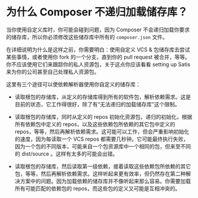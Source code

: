 # 为什么 Composer 不递归加载储存库？

当你使用自定义库时，你可能会碰到问题，因为 Composer 不会递归加载你要求的储存库，所以你必须修改这些储存库中所有的 `composer.json` 文件。

在详细说明为什么是这样之前，你需要明白：使用自定义 VCS & 包储存库去尝试某些事情，或者使用你 fork 的一个分支，直到你的 pull request 被合并，等等。你不应该使用它们来跟踪你的私人资源包，关于这点你应该看看 setting up Satis 来为你的公司甚至自己处理私人资源包。

这里有三个途径可以使依赖解析器使用你自定义的储存库：

*   读取根包的存储库，从定义的存储库得到所有的软件包，解析依赖需求。这是目前的状态，它工作得很好，除了有“无法递归的加载储存库”这个限制。

*   读取根包的存储库，同时从定义的 repos 初始化资源包，递归的初始化，根据所有依赖包中定义的 repos，以及这些依赖包所依赖的其它包中定义的 repos，等等，然后再解析依赖需求。这可能可以工作，但会严重影响初始化的速度，因为每读取一个 VCS repos 都需要几秒钟。它可能最终执行失败，因为一个包的不同版本，可能来自一个包资源库中一个相同的包，但来至不同的 dist/source 。这样有太多的可能会出错。

*   读取根包的存储库，然后读取第一级依赖，接着读取这些依赖包所依赖的其它包，等等，然后再解析依赖需求。这样听起来更有效率，但仍然存在第二种解决方案中的问题。因为加载依赖的储存库并不像听起来那么容易。你需要加载所有可能匹配的依赖包的 repos，而这些包的定义又可能是互相冲突的。